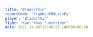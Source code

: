```yaml
---
title: "Bladorthin"
reportCode: "7cqQKgpFHNLaCxPy"
player: "Bladorthin"
fight: "Kael'thas Sunstrider"
date: 2021-11-08T19:49:23.146000+00:00
---
```

